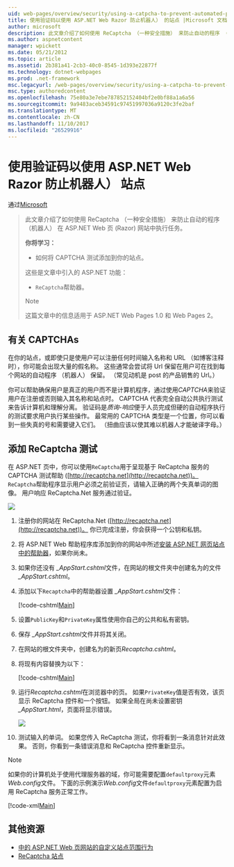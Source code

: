 ```yaml
---
uid: web-pages/overview/security/using-a-catpcha-to-prevent-automated-programs-bots-from-using-your-aspnet-web-site
title: 使用验证码以使用 ASP.NET Web Razor 防止机器人） 的站点 |Microsoft 文档
author: microsoft
description: 此文章介绍了如何使用 ReCaptcha （一种安全措施） 来防止自动的程序 （机器人） 执行任务中的 ASP.NET Web Pages (Razor) 我们...
ms.author: aspnetcontent
manager: wpickett
ms.date: 05/21/2012
ms.topic: article
ms.assetid: 2b381a41-2cb3-40c0-8545-1d393e22877f
ms.technology: dotnet-webpages
ms.prod: .net-framework
msc.legacyurl: /web-pages/overview/security/using-a-catpcha-to-prevent-automated-programs-bots-from-using-your-aspnet-web-site
msc.type: authoredcontent
ms.openlocfilehash: 75e80a3e7ebe787852152404bf2e0bf88a1a6a56
ms.sourcegitcommit: 9a9483aceb34591c97451997036a9120c3fe2baf
ms.translationtype: MT
ms.contentlocale: zh-CN
ms.lasthandoff: 11/10/2017
ms.locfileid: "26529916"
---
```

<a name="using-a-captcha-to-prevent-bots-from-using-your-aspnet-web-razor-site"></a>使用验证码以使用 ASP.NET Web Razor 防止机器人） 站点
====================
通过[Microsoft](https://github.com/microsoft)

> 此文章介绍了如何使用 ReCaptcha （一种安全措施） 来防止自动的程序 （机器人） 在 ASP.NET Web 页 (Razor) 网站中执行任务。
> 
> **你将学习：** 
> 
> - 如何将 CAPTCHA 测试添加到你的站点。
> 
> 这些是文章中引入的 ASP.NET 功能：
> 
> - `ReCaptcha`帮助器。
> 
> > [!NOTE]
> > 这篇文章中的信息适用于 ASP.NET Web Pages 1.0 和 Web Pages 2。


## <a name="about-captchas"></a>有关 CAPTCHAs

在你的站点，或即使只是使用户可以注册任何时间输入名称和 URL （如博客注释时），你可能会出现大量的假名称。 这些通常会尝试将 Url 保留在用户可在找到每个网站的自动程序 （机器人） 保留。 （常见动机是 post 的产品销售的 Url。）

你可以帮助确保用户是真正的用户而不是计算机程序，通过使用*CAPTCHA*来验证用户在注册或否则输入其名称和站点时。 CAPTCHA 代表完全自动公共执行测试来告诉计算机和理解分离。 验证码是*质询-响应*便于人员完成但硬的自动程序执行的测试要求用户执行某些操作。 最常用的 CAPTCHA 类型是一个位置，你可以看到一些失真的号和需要键入它们。 （扭曲应该以使其难以机器人才能破译字母。）

## <a name="adding-a-recaptcha-test"></a>添加 ReCaptcha 测试

在 ASP.NET 页中，你可以使用`ReCaptcha`用于呈现基于 ReCaptcha 服务的 CAPTCHA 测试帮助 ([http://recaptcha.net](http://recaptcha.net))。 `ReCaptcha`帮助程序显示用户必须之前验证页，请输入正确的两个失真单词的图像。 用户响应 ReCaptcha.Net 服务通过验证。

![](using-a-catpcha-to-prevent-automated-programs-bots-from-using-your-aspnet-web-site/_static/image1.jpg)

1. 注册你的网站在 ReCaptcha.Net ([http://recaptcha.net](http://recaptcha.net))。 你已完成注册，你会获得一个公钥和私钥。
2. 将 ASP.NET Web 帮助程序库添加到你的网站中所述[安装 ASP.NET 网页站点中的帮助器](https://go.microsoft.com/fwlink/?LinkId=252372)，如果你尚未。
3. 如果你还没有 *\_AppStart.cshtml*文件，在网站的根文件夹中创建名为的文件 *\_AppStart.cshtml*。
4. 添加以下`Recaptcha`中的帮助器设置 *\_AppStart.cshtml*文件： 

    [!code-cshtml[Main](using-a-catpcha-to-prevent-automated-programs-bots-from-using-your-aspnet-web-site/samples/sample1.cshtml?highlight=6-7)]
5. 设置`PublicKey`和`PrivateKey`属性使用你自己的公共和私有密钥。
6. 保存 *\_AppStart.cshtml*文件并将其关闭。
7. 在网站的根文件夹中，创建名为的新页*Recaptcha.cshtml*。
8. 将现有内容替换为以下： 

    [!code-cshtml[Main](using-a-catpcha-to-prevent-automated-programs-bots-from-using-your-aspnet-web-site/samples/sample2.cshtml)]
9. 运行*Recaptcha.cshtml*在浏览器中的页。 如果`PrivateKey`值是否有效，该页显示 ReCaptcha 控件和一个按钮。 如果全局在尚未设置密钥 *\_AppStart.html*，页面将显示错误。 

    ![](using-a-catpcha-to-prevent-automated-programs-bots-from-using-your-aspnet-web-site/_static/image1.png)
10. 测试输入的单词。 如果您传入 ReCaptcha 测试，你将看到一条消息针对此效果。 否则，你看到一条错误消息和 ReCaptcha 控件重新显示。

> [!NOTE]
> 如果你的计算机处于使用代理服务器的域，你可能需要配置`defaultproxy`元素*Web.config*文件。 下面的示例演示*Web.config*文件`defaultproxy`元素配置为启用 ReCaptcha 服务正常工作。
> 
> [!code-xml[Main](using-a-catpcha-to-prevent-automated-programs-bots-from-using-your-aspnet-web-site/samples/sample3.xml)]


<a id="Additional_Resources"></a>
## <a name="additional-resources"></a>其他资源


- [中的 ASP.NET Web 页网站的自定义站点范围行为](https://go.microsoft.com/fwlink/?LinkId=202906)
- [ReCaptcha 站点](https://www.google.com/recaptcha)
